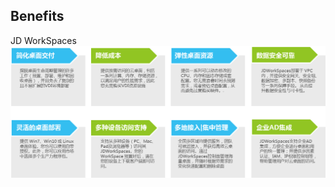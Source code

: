 ## Benefits
JD WorkSpaces
![查询1](../../../../image/JDWorkSpaces/%E4%BA%A7%E5%93%81%E4%BC%98%E5%8A%BF02.png)
